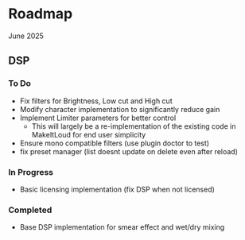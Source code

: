 # Roadmap

June 2025

## DSP

### To Do

- Fix filters for Brightness, Low cut and High cut
- Modify character implementation to significantly reduce gain
- Implement Limiter parameters for better control
  - This will largely be a re-implementation of the existing code in MakeItLoud for end user simplicity
- Ensure mono compatible filters (use plugin doctor to test)
- fix preset manager (list doesnt update on delete even after reload)

### In Progress

- Basic licensing implementation (fix DSP when not licensed)

### Completed

- Base DSP implementation for smear effect and wet/dry mixing
